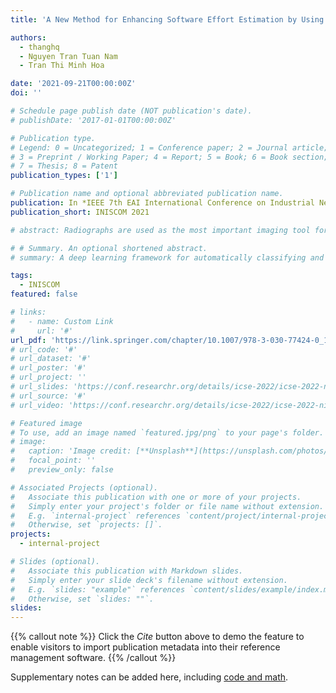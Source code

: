 ```yaml
---
title: 'A New Method for Enhancing Software Effort Estimation by Using ANFIS-Based Approach'

authors:
  - thanghq
  - Nguyen Tran Tuan Nam 
  - Tran Thi Minh Hoa

date: '2021-09-21T00:00:00Z'
doi: ''

# Schedule page publish date (NOT publication's date).
# publishDate: '2017-01-01T00:00:00Z'

# Publication type.
# Legend: 0 = Uncategorized; 1 = Conference paper; 2 = Journal article;
# 3 = Preprint / Working Paper; 4 = Report; 5 = Book; 6 = Book section;
# 7 = Thesis; 8 = Patent
publication_types: ['1']

# Publication name and optional abbreviated publication name.
publication: In *IEEE 7th EAI International Conference on Industrial Networks and Intelligent Systems*
publication_short: INISCOM 2021

# abstract: Radiographs are used as the most important imaging tool for identifying spine anomalies in clinical practice. The evaluation of spinal bone lesions, however, is a challenging task for radiologists. This work aims at developing and evaluating a deep learning-based framework, named VinDr-SpineXR, for the classification and localization of abnormalities from spine X-rays. First, we build a large dataset, comprising 10,468 spine X-ray images from 5,000 studies, each of which is manually annotated by an experienced radiologist with bounding boxes around abnormal findings in 13 categories. Using this dataset, we then train a deep learning classifier to determine whether a spine scan is abnormal and a detector to localize 7 crucial findings amongst the total 13. The VinDr-SpineXR is evaluated on a test set of 2,078 images from 1,000 studies, which is kept separate from the training set. It demonstrates an area under the receiver operating characteristic curve (AUROC) of 88.61% (95% CI 87.19%, 90.02%) for the image-level classification task and a mean average precision (mAP@0.5) of 33.56% for the lesion-level localization task. These results serve as a proof of concept and set a baseline for future research in this direction. To encourage advances, the dataset, codes, and trained deep learning models are made publicly available.

# # Summary. An optional shortened abstract.
# summary: A deep learning framework for automatically classifying and localizing abnormalities on spine X-rays. 

tags:
  - INISCOM
featured: false

# links:
#   - name: Custom Link
#     url: '#'
url_pdf: 'https://link.springer.com/chapter/10.1007/978-3-030-77424-0_16'
# url_code: '#'
# url_dataset: '#'
# url_poster: '#'
# url_project: ''
# url_slides: 'https://conf.researchr.org/details/icse-2022/icse-2022-nier---new-ideas-and-emerging-results/10/Toward-the-Analysis-of-Graph-Neural-Network'
# url_source: '#'
# url_video: 'https://conf.researchr.org/details/icse-2022/icse-2022-nier---new-ideas-and-emerging-results/10/Toward-the-Analysis-of-Graph-Neural-Network'

# Featured image
# To use, add an image named `featured.jpg/png` to your page's folder.
# image:
#   caption: 'Image credit: [**Unsplash**](https://unsplash.com/photos/pLCdAaMFLTE)'
#   focal_point: ''
#   preview_only: false

# Associated Projects (optional).
#   Associate this publication with one or more of your projects.
#   Simply enter your project's folder or file name without extension.
#   E.g. `internal-project` references `content/project/internal-project/index.md`.
#   Otherwise, set `projects: []`.
projects:
  - internal-project

# Slides (optional).
#   Associate this publication with Markdown slides.
#   Simply enter your slide deck's filename without extension.
#   E.g. `slides: "example"` references `content/slides/example/index.md`.
#   Otherwise, set `slides: ""`.
slides:
---
```


{{% callout note %}}
Click the _Cite_ button above to demo the feature to enable visitors to import publication metadata into their reference management software.
{{% /callout %}}

Supplementary notes can be added here, including [code and math](https://wowchemy.com/docs/content/writing-markdown-latex/).

